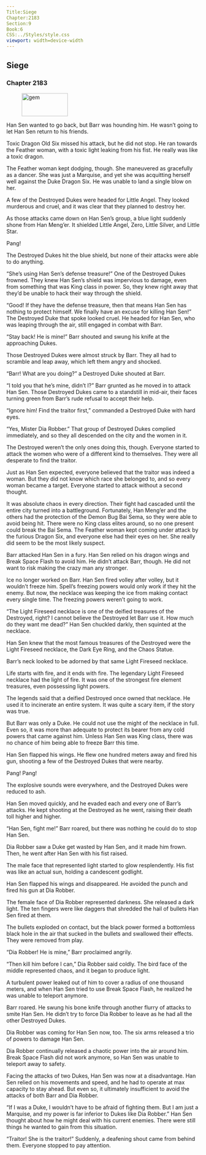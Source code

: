 ```yaml
---
Title:Siege 
Chapter:2183 
Section:9 
Book:6 
CSS:../Styles/style.css 
viewport: width=device-width
---
```

  
## Siege
### Chapter 2183
  
<figure>
	<img src="../Images/gem.gif" alt="gem" id="gem" width="120" height="60" />
</figure>
  

  
Han Sen wanted to go back, but Barr was hounding him. He wasn’t going to let Han Sen return to his friends.

Toxic Dragon Old Six missed his attack, but he did not stop. He ran towards the Feather woman, with a toxic light leaking from his fist. He really was like a toxic dragon.

The Feather woman kept dodging, though. She maneuvered as gracefully as a dancer. She was just a Marquise, and yet she was acquitting herself well against the Duke Dragon Six. He was unable to land a single blow on her.

A few of the Destroyed Dukes were headed for Little Angel. They looked murderous and cruel, and it was clear that they planned to destroy her.

As those attacks came down on Han Sen’s group, a blue light suddenly shone from Han Meng’er. It shielded Little Angel, Zero, Little Silver, and Little Star.

Pang!

The Destroyed Dukes hit the blue shield, but none of their attacks were able to do anything.

“She’s using Han Sen’s defense treasure!” One of the Destroyed Dukes frowned. They knew Han Sen’s shield was impervious to damage, even from something that was King class in power. So, they knew right away that they’d be unable to hack their way through the shield.

“Good! If they have the defense treasure, then that means Han Sen has nothing to protect himself. We finally have an excuse for killing Han Sen!” The Destroyed Duke that spoke looked cruel. He headed for Han Sen, who was leaping through the air, still engaged in combat with Barr.

“Stay back! He is mine!” Barr shouted and swung his knife at the approaching Dukes.

Those Destroyed Dukes were almost struck by Barr. They all had to scramble and leap away, which left them angry and shocked.

“Barr! What are you doing?” a Destroyed Duke shouted at Barr.

“I told you that he’s mine, didn’t I?” Barr grunted as he moved in to attack Han Sen. Those Destroyed Dukes came to a standstill in mid-air, their faces turning green from Barr’s rude refusal to accept their help.

“Ignore him! Find the traitor first,” commanded a Destroyed Duke with hard eyes.

“Yes, Mister Dia Robber.” That group of Destroyed Dukes complied immediately, and so they all descended on the city and the women in it.

The Destroyed weren’t the only ones doing this, though. Everyone started to attack the women who were of a different kind to themselves. They were all desperate to find the traitor.

Just as Han Sen expected, everyone believed that the traitor was indeed a woman. But they did not know which race she belonged to, and so every woman became a target. Everyone started to attack without a second thought.

It was absolute chaos in every direction. Their fight had cascaded until the entire city turned into a battleground. Fortunately, Han Meng’er and the others had the protection of the Demon Bug Bai Sema, so they were able to avoid being hit. There were no King class elites around, so no one present could break the Bai Sema. The Feather woman kept coming under attack by the furious Dragon Six, and everyone else had their eyes on her. She really did seem to be the most likely suspect.

Barr attacked Han Sen in a fury. Han Sen relied on his dragon wings and Break Space Flash to avoid him. He didn’t attack Barr, though. He did not want to risk making the crazy man any stronger.

Ice no longer worked on Barr. Han Sen fired volley after volley, but it wouldn’t freeze him. Spell’s freezing powers would only work if they hit the enemy. But now, the necklace was keeping the ice from making contact every single time. The freezing powers weren’t going to work.

“The Light Fireseed necklace is one of the deified treasures of the Destroyed, right? I cannot believe the Destroyed let Barr use it. How much do they want me dead?” Han Sen chuckled darkly, then squinted at the necklace.

Han Sen knew that the most famous treasures of the Destroyed were the Light Fireseed necklace, the Dark Eye Ring, and the Chaos Statue.

Barr’s neck looked to be adorned by that same Light Fireseed necklace.

Life starts with fire, and it ends with fire. The legendary Light Fireseed necklace had the light of fire. It was one of the strongest fire element treasures, even possessing light powers.

The legends said that a deified Destroyed once owned that necklace. He used it to incinerate an entire system. It was quite a scary item, if the story was true.

But Barr was only a Duke. He could not use the might of the necklace in full. Even so, it was more than adequate to protect its bearer from any cold powers that came against him. Unless Han Sen was King class, there was no chance of him being able to freeze Barr this time.

Han Sen flapped his wings. He flew one hundred meters away and fired his gun, shooting a few of the Destroyed Dukes that were nearby.

Pang! Pang!

The explosive sounds were everywhere, and the Destroyed Dukes were reduced to ash.

Han Sen moved quickly, and he evaded each and every one of Barr’s attacks. He kept shooting at the Destroyed as he went, raising their death toll higher and higher.

“Han Sen, fight me!” Barr roared, but there was nothing he could do to stop Han Sen.

Dia Robber saw a Duke get wasted by Han Sen, and it made him frown. Then, he went after Han Sen with his fist raised.

The male face that represented light started to glow resplendently. His fist was like an actual sun, holding a candescent godlight.

Han Sen flapped his wings and disappeared. He avoided the punch and fired his gun at Dia Robber.

The female face of Dia Robber represented darkness. She released a dark light. The ten fingers were like daggers that shredded the hail of bullets Han Sen fired at them.

The bullets exploded on contact, but the black power formed a bottomless black hole in the air that sucked in the bullets and swallowed their effects. They were removed from play.

“Dia Robber! He is mine,” Barr proclaimed angrily.

“Then kill him before I can,” Dia Robber said coldly. The bird face of the middle represented chaos, and it began to produce light.

A turbulent power leaked out of him to cover a radius of one thousand meters, and when Han Sen tried to use Break Space Flash, he realized he was unable to teleport anymore.

Barr roared. He swung his bone knife through another flurry of attacks to smite Han Sen. He didn’t try to force Dia Robber to leave as he had all the other Destroyed Dukes.

Dia Robber was coming for Han Sen now, too. The six arms released a trio of powers to damage Han Sen.

Dia Robber continually released a chaotic power into the air around him. Break Space Flash did not work anymore, so Han Sen was unable to teleport away to safety.

Facing the attacks of two Dukes, Han Sen was now at a disadvantage. Han Sen relied on his movements and speed, and he had to operate at max capacity to stay ahead. But even so, it ultimately insufficient to avoid the attacks of both Barr and Dia Robber.

“If I was a Duke, I wouldn’t have to be afraid of fighting them. But I am just a Marquise, and my power is far inferior to Dukes like Dia Robber.” Han Sen thought about how he might deal with his current enemies. There were still things he wanted to gain from this situation.

“Traitor! She is the traitor!” Suddenly, a deafening shout came from behind them. Everyone stopped to pay attention.